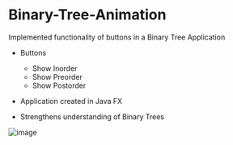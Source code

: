 # Binary-Tree-Animation
Implemented functionality of buttons in a Binary Tree Application
- Buttons 
  - Show Inorder
  - Show Preorder
  - Show Postorder
  
- Application created in Java FX
- Strengthens understanding of Binary Trees


![image](https://user-images.githubusercontent.com/60074634/165599724-99a204a5-f943-437b-b935-57c2f137aa6f.png)

